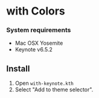 with Colors
=============

### System requirements

- Mac OSX Yosemite
- Keynote v6.5.2

## Install

1. Open `with-keynote.kth`
2. Select "Add to theme selector".
